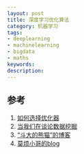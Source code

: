 ```yaml
---
layout: post
title: 深度学习优化算法
category: 机器学习
tags: 
- deeplearning
- machinelearning
- bigdata
- maths
keywords: 
description:
---
```


## 参考
1. [如何选择优化器](http://www.jianshu.com/p/d99b83f4c1a6)
2. [当我们在谈论数据挖掘](https://zhuanlan.zhihu.com/data-miner)
3. [“斗大的熊猫”的博客](http://blog.topspeedsnail.com/)
4. [莫烦小哥的blog](https://morvanzhou.github.io/)

